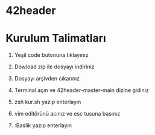 # 42header

# Kurulum Talimatları

1) Yeşil code butonuna tıklayınız

2) Dowload zip ile dosyayı indiriniz

3) Dosyayı arşivden cıkarınız

4) Terminal açın ve 42header-master-main dizine gidiniz

5) zsh kur.sh  yazıp enterlayın

6) vim editörünü acınız ve esc tusuna basınız

7) :Baslik  yazıp enterlayın
